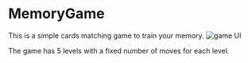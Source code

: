 # MemoryGame
This is a simple cards matching game to train your memory.
![game UI](https://github.com/CristinaPalca/MemoryGame/blob/master/images/thumbnail.jpg, 'Game Interface')

The game has 5 levels with a fixed number of moves for each level.
